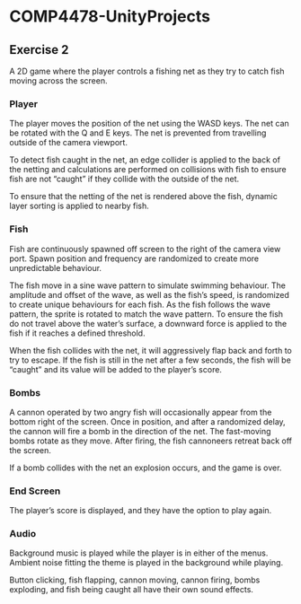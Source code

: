 # COMP4478-UnityProjects

## Exercise 2
A 2D game where the player controls a fishing net as they try to catch fish moving across the screen.

### Player
The player moves the position of the net using the WASD keys. The net can be rotated with the Q and E keys. The net is prevented from travelling outside of the camera viewport.  

To detect fish caught in the net, an edge collider is applied to the back of the netting and calculations are performed on collisions with fish to ensure fish are not “caught” if they collide with the outside of the net.  

To ensure that the netting of the net is rendered above the fish, dynamic layer sorting is applied to nearby fish.
### Fish
Fish are continuously spawned off screen to the right of the camera view port. Spawn position and frequency are randomized to create more unpredictable behaviour.  

The fish move in a sine wave pattern to simulate swimming behaviour. The amplitude and offset of the wave, as well as the fish’s speed, is randomized to create unique behaviours for each fish. As the fish follows the wave pattern, the sprite is rotated to match the wave pattern. To ensure the fish do not travel above the water’s surface, a downward force is applied to the fish if it reaches a defined threshold.  

When the fish collides with the net, it will aggressively flap back and forth to try to escape. If the fish is still in the net after a few seconds, the fish will be “caught” and its value will be added to the player’s score.

### Bombs

A cannon operated by two angry fish will occasionally appear from the bottom right of the screen. Once in position, and after a randomized delay, the cannon will fire a bomb in the direction of the net. The fast-moving bombs rotate as they move. After firing, the fish cannoneers retreat back off the screen.  

If a bomb collides with the net an explosion occurs, and the game is over.

### End Screen
The player’s score is displayed, and they have the option to play again.

### Audio
Background music is played while the player is in either of the menus. Ambient noise fitting the theme is played in the background while playing.  

Button clicking, fish flapping, cannon moving, cannon firing, bombs exploding, and fish being caught all have their own sound effects.

